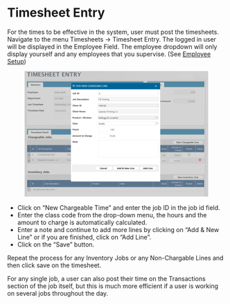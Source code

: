 # Timesheet Entry

For the times to be effective in the system, user must post the timesheets. Navigate to the menu Timesheets -> Timesheet Entry. The logged in user will be displayed in the Employee Field. The employee dropdown will only display yourself and any employees that you supervise. (See [Employee Setup](../setup/employee-setup.md))

<figure><img src="../../../.gitbook/assets/image (697).png" alt=""><figcaption></figcaption></figure>

* Click on “New Chargeable Time” and enter the job ID in the job id field.
* Enter the class code from the drop-down menu, the hours and the amount to charge is automatically calculated.
* Enter a note and continue to add more lines by clicking on “Add & New Line” or if you are finished, click on “Add Line”.
* Click on the “Save” button.

Repeat the process for any Inventory Jobs or any Non-Chargable Lines and then click save on the timesheet.

For any single job, a user can also post their time on the Transactions section of the job itself, but this is much more efficient if a user is working on several jobs throughout the day.
